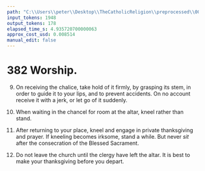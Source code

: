 ```yaml
---
path: "C:\\Users\\peter\\Desktop\\TheCatholicReligion\\preprocessed\\00401.jpg"
input_tokens: 1948
output_tokens: 178
elapsed_time_s: 4.935720700000063
approx_cost_usd: 0.008514
manual_edit: false
---
```

# 382 Worship.

9. On receiving the chalice, take hold of it
firmly, by grasping its stem, in order to guide
it to your lips, and to prevent accidents. On
no account receive it with a jerk, or let go of
it suddenly.

10. When waiting in the chancel for room at
the altar, kneel rather than stand.

11. After returning to your place, kneel and
engage in private thanksgiving and prayer. If
kneeling becomes irksome, stand a while. But
never *sit* after the consecration of the Blessed
Sacrament.

12. Do not leave the church until the clergy
have left the altar. It is best to make your
thanksgiving before you depart.